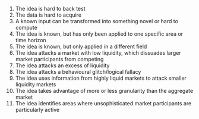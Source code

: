 1. The idea is hard to back test
2. The data is hard to acquire
3. A known input can be transformed into something novel or hard to compute
4. The idea is known, but has only been applied to one specific area or time horizon
5. The idea is known, but only applied in a different field
6. The idea attacks a market with low liquidity, which dissuades larger market participants from competing
7. The idea attacks an excess of liquidity
8. The idea attacks a behavioural glitch/logical fallacy
9. The idea uses information from highly liquid markets to attack smaller liquidity markets
10. The idea takes advantage of more or less granularity than the aggregate market
11. The idea identifies areas where unsophisticated market participants are particularly active